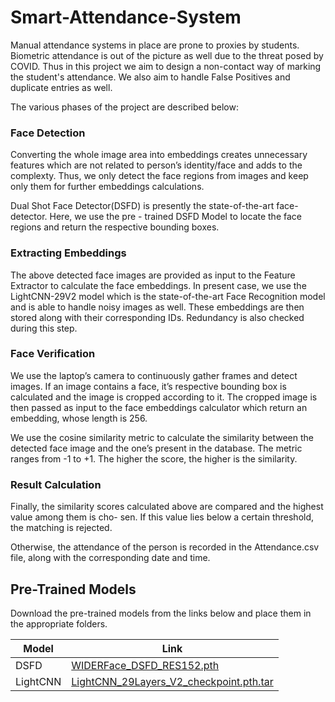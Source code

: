 # Smart-Attendance-System

Manual attendance systems in place are prone to proxies by students. Biometric attendance is out of the picture as well due to the threat posed by COVID.
Thus in this project we aim to design a non-contact way of marking the student's attendance. We also aim to handle False Positives and duplicate entries as well.

The various phases of the project are described below:

### Face Detection
Converting the whole image area into embeddings creates unnecessary features which are not related to person’s identity/face and adds to the complexty. Thus, we only
detect the face regions from images and keep only them for further embeddings calculations.

Dual Shot Face Detector(DSFD) is presently the state-of-the-art face-detector. Here, we use the pre - trained DSFD Model to locate the face regions and 
return the respective bounding boxes.

### Extracting Embeddings
The above detected face images are provided as input to the Feature Extractor to calculate the face embeddings. In present case, we use the LightCNN-29V2 model which is the state-of-the-art Face Recognition 
model and is able to handle noisy images as well. These embeddings are then stored along with their corresponding IDs. Redundancy is also checked during this step.

### Face Verification
We use the laptop’s camera to continuously gather frames and detect images. If an image contains a face, it’s respective bounding box is calculated and the image is cropped according to it. The cropped image is then passed as input 
to the face embeddings calculator which return an embedding, whose length is 256.

We use the cosine similarity metric to calculate the similarity between the detected face image and the one’s present in the database. The metric ranges from -1 to +1. The higher the score, the higher is the similarity.

### Result Calculation
Finally, the similarity scores calculated above are compared and the highest value among them is cho- sen. If this value lies below a certain threshold, the matching is rejected. 

Otherwise, the attendance of the person is recorded in the Attendance.csv file, along with the corresponding date and time.

## Pre-Trained Models
Download the pre-trained models from the links below and place them in the appropriate folders.

| Model    | Link                                                                                                                          |
|----------|-------------------------------------------------------------------------------------------------------------------------------|
| DSFD     | [WIDERFace_DSFD_RES152.pth](https://drive.google.com/file/d/1X8j_EhI17LJ6ryoNzUVQP2GFWLA8ZsGv/view?usp=sharing)               |
| LightCNN | [LightCNN_29Layers_V2_checkpoint.pth.tar](https://drive.google.com/file/d/1sjkb4jXFmP7BiUvsqezeV6IxFUouEVe4/view?usp=sharing) |


